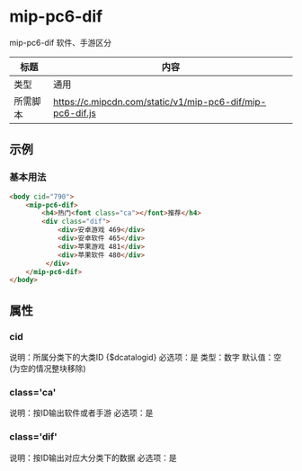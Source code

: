 # mip-pc6-dif

mip-pc6-dif 软件、手游区分

标题|内容
----|----
类型|通用
所需脚本|https://c.mipcdn.com/static/v1/mip-pc6-dif/mip-pc6-dif.js

## 示例

### 基本用法
```html
<body cid="790">
    <mip-pc6-dif>
        <h4>热门<font class="ca"></font>推荐</h4>
		<div class="dif">
            <div>安卓游戏 469</div>
            <div>安卓软件 465</div>
            <div>苹果游戏 481</div>
            <div>苹果软件 480</div>
         </div>         
    </mip-pc6-dif>
</body>
```

## 属性

### cid

说明：所属分类下的大类ID {$dcatalogid}
必选项：是
类型：数字
默认值：空 (为空的情况整块移除)

### class='ca'

说明：按ID输出软件或者手游
必选项：是

### class='dif'
说明：按ID输出对应大分类下的数据
必选项：是

